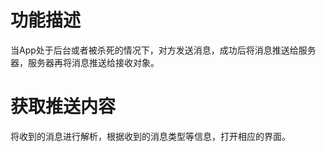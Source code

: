 # 功能描述
当App处于后台或者被杀死的情况下，对方发送消息，成功后将消息推送给服务器，服务器再将消息推送给接收对象。
# 获取推送内容
将收到的消息进行解析，根据收到的消息类型等信息，打开相应的界面。
